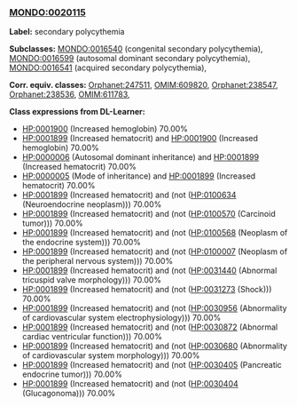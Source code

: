 
### [MONDO:0020115](http://purl.obolibrary.org/obo/MONDO_0020115)
**Label:** secondary polycythemia

**Subclasses:** [MONDO:0016540](http://purl.obolibrary.org/obo/MONDO_0016540) (congenital secondary polycythemia), [MONDO:0016599](http://purl.obolibrary.org/obo/MONDO_0016599) (autosomal dominant secondary polycythemia), [MONDO:0016541](http://purl.obolibrary.org/obo/MONDO_0016541) (acquired secondary polycythemia), 

**Corr. equiv. classes:** [Orphanet:247511](http://www.orpha.net/ORDO/Orphanet_247511), [OMIM:609820](http://purl.obolibrary.org/obo/OMIM_609820), [Orphanet:238547](http://www.orpha.net/ORDO/Orphanet_238547), [Orphanet:238536](http://www.orpha.net/ORDO/Orphanet_238536), [OMIM:611783](http://purl.obolibrary.org/obo/OMIM_611783), 

**Class expressions from DL-Learner:**

- [HP:0001900](http://purl.obolibrary.org/obo/HP_0001900) (Increased hemoglobin) 70.00%
- [HP:0001899](http://purl.obolibrary.org/obo/HP_0001899) (Increased hematocrit) and [HP:0001900](http://purl.obolibrary.org/obo/HP_0001900) (Increased hemoglobin) 70.00%
- [HP:0000006](http://purl.obolibrary.org/obo/HP_0000006) (Autosomal dominant inheritance) and [HP:0001899](http://purl.obolibrary.org/obo/HP_0001899) (Increased hematocrit) 70.00%
- [HP:0000005](http://purl.obolibrary.org/obo/HP_0000005) (Mode of inheritance) and [HP:0001899](http://purl.obolibrary.org/obo/HP_0001899) (Increased hematocrit) 70.00%
- [HP:0001899](http://purl.obolibrary.org/obo/HP_0001899) (Increased hematocrit) and (not ([HP:0100634](http://purl.obolibrary.org/obo/HP_0100634) (Neuroendocrine neoplasm))) 70.00%
- [HP:0001899](http://purl.obolibrary.org/obo/HP_0001899) (Increased hematocrit) and (not ([HP:0100570](http://purl.obolibrary.org/obo/HP_0100570) (Carcinoid tumor))) 70.00%
- [HP:0001899](http://purl.obolibrary.org/obo/HP_0001899) (Increased hematocrit) and (not ([HP:0100568](http://purl.obolibrary.org/obo/HP_0100568) (Neoplasm of the endocrine system))) 70.00%
- [HP:0001899](http://purl.obolibrary.org/obo/HP_0001899) (Increased hematocrit) and (not ([HP:0100007](http://purl.obolibrary.org/obo/HP_0100007) (Neoplasm of the peripheral nervous system))) 70.00%
- [HP:0001899](http://purl.obolibrary.org/obo/HP_0001899) (Increased hematocrit) and (not ([HP:0031440](http://purl.obolibrary.org/obo/HP_0031440) (Abnormal tricuspid valve morphology))) 70.00%
- [HP:0001899](http://purl.obolibrary.org/obo/HP_0001899) (Increased hematocrit) and (not ([HP:0031273](http://purl.obolibrary.org/obo/HP_0031273) (Shock))) 70.00%
- [HP:0001899](http://purl.obolibrary.org/obo/HP_0001899) (Increased hematocrit) and (not ([HP:0030956](http://purl.obolibrary.org/obo/HP_0030956) (Abnormality of cardiovascular system electrophysiology))) 70.00%
- [HP:0001899](http://purl.obolibrary.org/obo/HP_0001899) (Increased hematocrit) and (not ([HP:0030872](http://purl.obolibrary.org/obo/HP_0030872) (Abnormal cardiac ventricular function))) 70.00%
- [HP:0001899](http://purl.obolibrary.org/obo/HP_0001899) (Increased hematocrit) and (not ([HP:0030680](http://purl.obolibrary.org/obo/HP_0030680) (Abnormality of cardiovascular system morphology))) 70.00%
- [HP:0001899](http://purl.obolibrary.org/obo/HP_0001899) (Increased hematocrit) and (not ([HP:0030405](http://purl.obolibrary.org/obo/HP_0030405) (Pancreatic endocrine tumor))) 70.00%
- [HP:0001899](http://purl.obolibrary.org/obo/HP_0001899) (Increased hematocrit) and (not ([HP:0030404](http://purl.obolibrary.org/obo/HP_0030404) (Glucagonoma))) 70.00%


